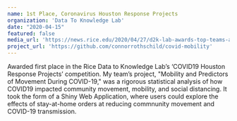 ```yaml
---
name: 1st Place, Coronavirus Houston Response Projects
organization: 'Data To Knowledge Lab'
date: "2020-04-15"
featured: false
media_url: 'https://news.rice.edu/2020/04/27/d2k-lab-awards-top-teams-at-virtual-showcase/'
project_url: 'https://github.com/connorrothschild/covid-mobility'
---
```


Awarded first place in the Rice Data to Knowledge Lab’s ‘COVID19 Houston Response Projects’ competition. My team’s project, "Mobility and Predictors of Movement During COVID-19," was a rigorous statistical analysis of how COVID19 impacted community movement, mobility, and social distancing. It took the form of a Shiny Web Application, where users could explore the effects of stay-at-home orders at reducing commnunity movement and COVID-19 transmission.
